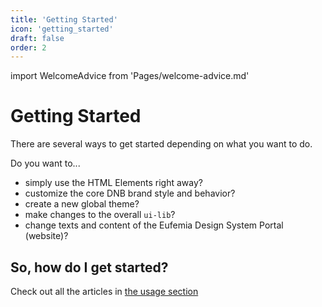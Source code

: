 ```yaml
---
title: 'Getting Started'
icon: 'getting_started'
draft: false
order: 2
---
```


import WelcomeAdvice from 'Pages/welcome-advice.md'

# Getting Started

There are several ways to get started depending on what you want to do.

Do you want to...

- simply use the HTML Elements right away?
- customize the core DNB brand style and behavior?
- create a new global theme?
- make changes to the overall `ui-lib`?
- change texts and content of the Eufemia Design System Portal (website)?

## So, how do I get started?

Check out all the articles in [the usage section](/uilib/usage/)

<WelcomeAdvice />
